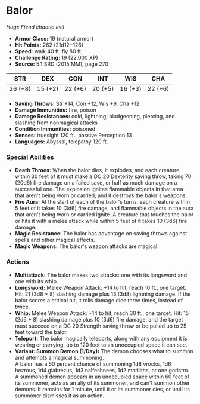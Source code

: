 # Balor

*Huge* *Fiend* *chaotic evil*

- **Armor Class:** 19 (natural armor)
- **Hit Points:** 262 (21d12+126)
- **Speed:** walk 40 ft. fly 80 ft.
- **Challenge Rating:** 19 (22,000 XP)
- **Source:** 5.1 SRD (2015 MM), page 270

| STR | DEX | CON | INT | WIS | CHA |
| --- | --- | --- | --- | --- | --- |
| 26 (+8) | 15 (+2) | 22 (+6) | 20 (+5) | 16 (+3) | 22 (+6) |

- **Saving Throws**: Str +14, Con +12, Wis +9, Cha +12
- **Damage Immunities:** fire, poison
- **Damage Resistances:** cold, lightning; bludgeoning, piercing, and slashing from nonmagical attacks
- **Condition Immunities:** poisoned
- **Senses:** truesight 120 ft., passive Perception 13
- **Languages:** Abyssal, telepathy 120 ft.

### Special Abilities

- **Death Throes:** When the balor dies, it explodes, and each creature within 30 feet of it must make a DC 20 Dexterity saving throw, taking 70 (20d6) fire damage on a failed save, or half as much damage on a successful one. The explosion ignites flammable objects in that area that aren't being worn or carried, and it destroys the balor's weapons.
- **Fire Aura:** At the start of each of the balor's turns, each creature within 5 feet of it takes 10 (3d6) fire damage, and flammable objects in the aura that aren't being worn or carried ignite. A creature that touches the balor or hits it with a melee attack while within 5 feet of it takes 10 (3d6) fire damage.
- **Magic Resistance:** The balor has advantage on saving throws against spells and other magical effects.
- **Magic Weapons:** The balor's weapon attacks are magical.

### Actions

- **Multiattack:** The balor makes two attacks: one with its longsword and one with its whip.
- **Longsword:** Melee Weapon Attack: +14 to hit, reach 10 ft., one target. Hit: 21 (3d8 + 8) slashing damage plus 13 (3d8) lightning damage. If the balor scores a critical hit, it rolls damage dice three times, instead of twice.
- **Whip:** Melee Weapon Attack: +14 to hit, reach 30 ft., one target. Hit: 15 (2d6 + 8) slashing damage plus 10 (3d6) fire damage, and the target must succeed on a DC 20 Strength saving throw or be pulled up to 25 feet toward the balor.
- **Teleport:** The balor magically teleports, along with any equipment it is wearing or carrying, up to 120 feet to an unoccupied space it can see.
- **Variant: Summon Demon (1/Day):** The demon chooses what to summon and attempts a magical summoning.<br>A balor has a 50 percent chance of summoning 1d8 vrocks, 1d6 hezrous, 1d4 glabrezus, 1d3 nalfeshnees, 1d2 mariliths, or one goristro.<br>A summoned demon appears in an unoccupied space within 60 feet of its summoner, acts as an ally of its summoner, and can't summon other demons. It remains for 1 minute, until it or its summoner dies, or until its summoner dismisses it as an action.


